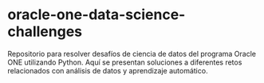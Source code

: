 # oracle-one-data-science-challenges
Repositorio para resolver desafíos de ciencia de datos del programa Oracle ONE utilizando Python. Aquí se presentan soluciones a diferentes retos relacionados con análisis de datos y aprendizaje automático.
